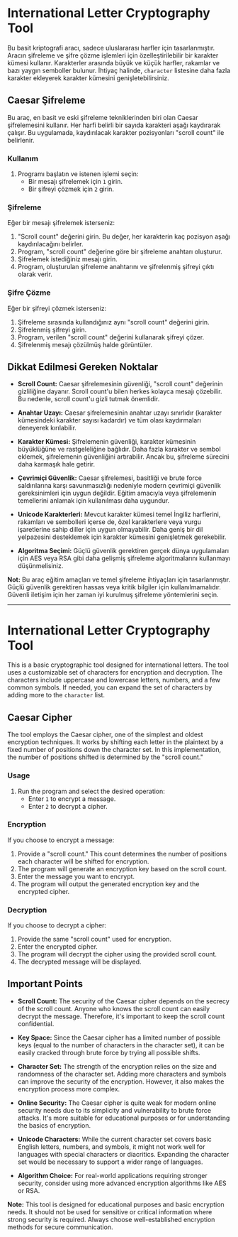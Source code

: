 # International Letter Cryptography Tool

Bu basit kriptografi aracı, sadece uluslararası harfler için tasarlanmıştır. Aracın şifreleme ve şifre çözme işlemleri için özelleştirilebilir bir karakter kümesi kullanır. Karakterler arasında büyük ve küçük harfler, rakamlar ve bazı yaygın semboller bulunur. İhtiyaç halinde, `character` listesine daha fazla karakter ekleyerek karakter kümesini genişletebilirsiniz.

## Caesar Şifreleme

Bu araç, en basit ve eski şifreleme tekniklerinden biri olan Caesar şifrelemesini kullanır. Her harfi belirli bir sayıda karakteri aşağı kaydırarak çalışır. Bu uygulamada, kaydırılacak karakter pozisyonları "scroll count" ile belirlenir.

### Kullanım

1. Programı başlatın ve istenen işlemi seçin:
   - Bir mesajı şifrelemek için `1` girin.
   - Bir şifreyi çözmek için `2` girin.

### Şifreleme

Eğer bir mesajı şifrelemek isterseniz:
1. "Scroll count" değerini girin. Bu değer, her karakterin kaç pozisyon aşağı kaydırılacağını belirler.
2. Program, "scroll count" değerine göre bir şifreleme anahtarı oluşturur.
3. Şifrelemek istediğiniz mesajı girin.
4. Program, oluşturulan şifreleme anahtarını ve şifrelenmiş şifreyi çıktı olarak verir.

### Şifre Çözme

Eğer bir şifreyi çözmek isterseniz:
1. Şifreleme sırasında kullandığınız aynı "scroll count" değerini girin.
2. Şifrelenmiş şifreyi girin.
3. Program, verilen "scroll count" değerini kullanarak şifreyi çözer.
4. Şifrelenmiş mesajı çözülmüş halde görüntüler.

## Dikkat Edilmesi Gereken Noktalar

- **Scroll Count:** Caesar şifrelemesinin güvenliği, "scroll count" değerinin gizliliğine dayanır. Scroll count'u bilen herkes kolayca mesajı çözebilir. Bu nedenle, scroll count'u gizli tutmak önemlidir.

- **Anahtar Uzayı:** Caesar şifrelemesinin anahtar uzayı sınırlıdır (karakter kümesindeki karakter sayısı kadardır) ve tüm olası kaydırmaları deneyerek kırılabilir.

- **Karakter Kümesi:** Şifrelemenin güvenliği, karakter kümesinin büyüklüğüne ve rastgeleliğine bağlıdır. Daha fazla karakter ve sembol eklemek, şifrelemenin güvenliğini artırabilir. Ancak bu, şifreleme sürecini daha karmaşık hale getirir.

- **Çevrimiçi Güvenlik:** Caesar şifrelemesi, basitliği ve brute force saldırılarına karşı savunmasızlığı nedeniyle modern çevrimiçi güvenlik gereksinimleri için uygun değildir. Eğitim amacıyla veya şifrelemenin temellerini anlamak için kullanılması daha uygundur.

- **Unicode Karakterleri:** Mevcut karakter kümesi temel İngiliz harflerini, rakamları ve sembolleri içerse de, özel karakterlere veya vurgu işaretlerine sahip diller için uygun olmayabilir. Daha geniş bir dil yelpazesini desteklemek için karakter kümesini genişletmek gerekebilir.

- **Algoritma Seçimi:** Güçlü güvenlik gerektiren gerçek dünya uygulamaları için AES veya RSA gibi daha gelişmiş şifreleme algoritmalarını kullanmayı düşünmelisiniz.

**Not:** Bu araç eğitim amaçları ve temel şifreleme ihtiyaçları için tasarlanmıştır. Güçlü güvenlik gerektiren hassas veya kritik bilgiler için kullanılmamalıdır. Güvenli iletişim için her zaman iyi kurulmuş şifreleme yöntemlerini seçin.

---

# International Letter Cryptography Tool

This is a basic cryptographic tool designed for international letters. The tool uses a customizable set of characters for encryption and decryption. The characters include uppercase and lowercase letters, numbers, and a few common symbols. If needed, you can expand the set of characters by adding more to the `character` list.

## Caesar Cipher

The tool employs the Caesar cipher, one of the simplest and oldest encryption techniques. It works by shifting each letter in the plaintext by a fixed number of positions down the character set. In this implementation, the number of positions shifted is determined by the "scroll count."

### Usage

1. Run the program and select the desired operation:
   - Enter `1` to encrypt a message.
   - Enter `2` to decrypt a cipher.

### Encryption

If you choose to encrypt a message:
1. Provide a "scroll count." This count determines the number of positions each character will be shifted for encryption.
2. The program will generate an encryption key based on the scroll count.
3. Enter the message you want to encrypt.
4. The program will output the generated encryption key and the encrypted cipher.

### Decryption

If you choose to decrypt a cipher:
1. Provide the same "scroll count" used for encryption.
2. Enter the encrypted cipher.
3. The program will decrypt the cipher using the provided scroll count.
4. The decrypted message will be displayed.

## Important Points

- **Scroll Count:** The security of the Caesar cipher depends on the secrecy of the scroll count. Anyone who knows the scroll count can easily decrypt the message. Therefore, it's important to keep the scroll count confidential.

- **Key Space:** Since the Caesar cipher has a limited number of possible keys (equal to the number of characters in the character set), it can be easily cracked through brute force by trying all possible shifts.

- **Character Set:** The strength of the encryption relies on the size and randomness of the character set. Adding more characters and symbols can improve the security of the encryption. However, it also makes the encryption process more complex.

- **Online Security:** The Caesar cipher is quite weak for modern online security needs due to its simplicity and vulnerability to brute force attacks. It's more suitable for educational purposes or for understanding the basics of encryption.

- **Unicode Characters:** While the current character set covers basic English letters, numbers, and symbols, it might not work well for languages with special characters or diacritics. Expanding the character set would be necessary to support a wider range of languages.

- **Algorithm Choice:** For real-world applications requiring stronger security, consider using more advanced encryption algorithms like AES or RSA.

**Note:** This tool is designed for educational purposes and basic encryption needs. It should not be used for sensitive or critical information where strong security is required. Always choose well-established encryption methods for secure communication.
